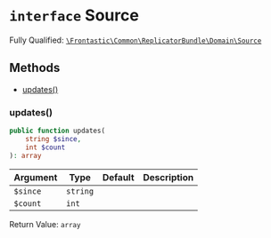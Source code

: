 # `interface`  Source

Fully Qualified: [`\Frontastic\Common\ReplicatorBundle\Domain\Source`](../../../../src/php/ReplicatorBundle/Domain/Source.php)

## Methods

* [updates()](#updates)

### updates()

```php
public function updates(
    string $since,
    int $count
): array
```

Argument|Type|Default|Description
--------|----|-------|-----------
`$since`|`string`||
`$count`|`int`||

Return Value: `array`

